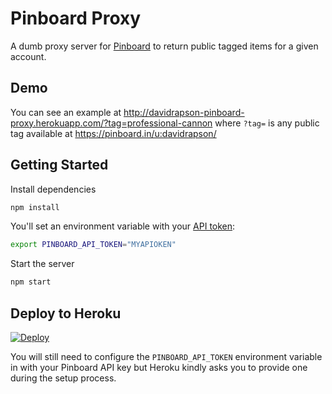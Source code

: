 # Pinboard Proxy

A dumb proxy server for [Pinboard](https://pinboard.in/) to return public tagged items for a given account.

## Demo

You can see an example at http://davidrapson-pinboard-proxy.herokuapp.com/?tag=professional-cannon where `?tag=` is any public tag available at https://pinboard.in/u:davidrapson/

## Getting Started

Install dependencies
``` sh
npm install
```

You'll set an environment variable with your [API token](https://pinboard.in/api#authentication):
``` sh
export PINBOARD_API_TOKEN="MYAPIOKEN"
```

Start the server
``` sh
npm start
```

## Deploy to Heroku

[![Deploy](https://www.herokucdn.com/deploy/button.png)](https://heroku.com/deploy)

You will still need to configure the `PINBOARD_API_TOKEN` environment variable in with your Pinboard API key but Heroku kindly asks you to provide one during the setup process.
